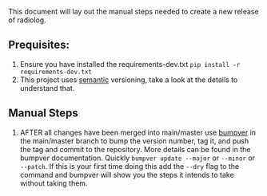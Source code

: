 This document will lay out the manual steps needed to create a new release of radiolog.

## Prequisites:
1. Ensure you have installed the requirements-dev.txt `pip install -r requirements-dev.txt`
2. This project uses [semantic](https://semver.org) versioning, take a look at the details to understand that. 

## Manual Steps
1. AFTER all changes have been merged into main/master use
[bumpver](https://pypi.org/project/bumpver/) in the main/master 
branch to bump the version number, tag it, and push the tag and commit 
to the repository. More details can be found in the bumpver documentation. 
Quickly `bumpver update --major` or `--minor` or `--patch`. If this is 
your first time doing this add the `--dry` flag to the command and bumpver will show you the steps it intends to take without taking them.
